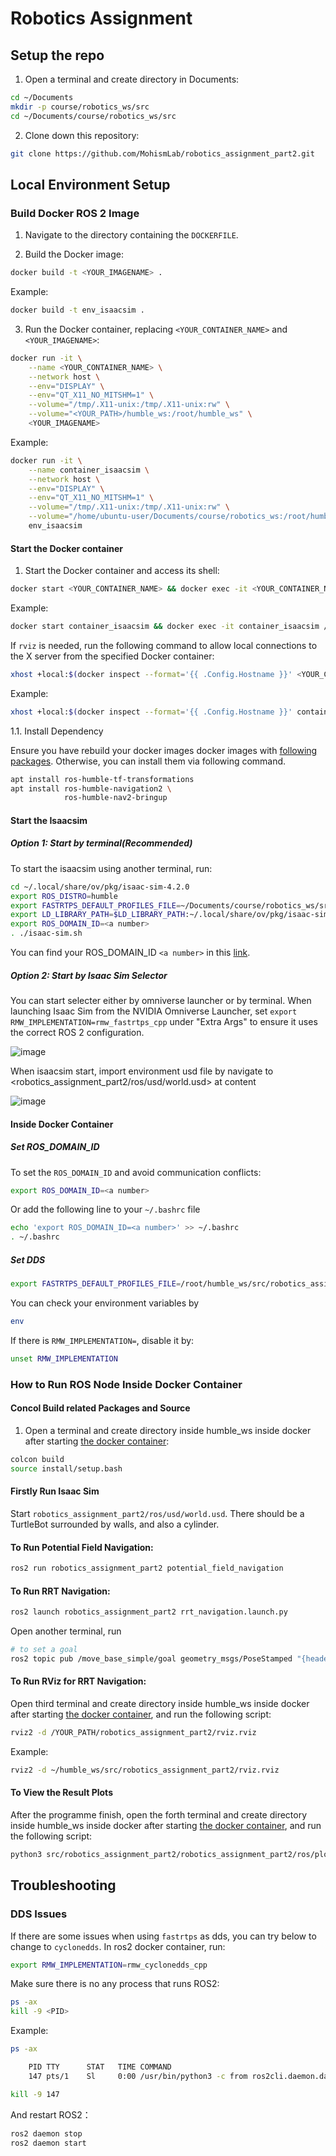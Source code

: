 # Robotics Assignment

## Setup the repo
1. Open a terminal and create directory in Documents:
```bash
cd ~/Documents
mkdir -p course/robotics_ws/src
cd ~/Documents/course/robotics_ws/src
```

2. Clone down this repository:
```bash
git clone https://github.com/MohismLab/robotics_assignment_part2.git
```

## Local Environment Setup
### Build Docker ROS 2 Image
1. Navigate to the directory containing the `DOCKERFILE`.

2. Build the Docker image:
```bash
docker build -t <YOUR_IMAGENAME> .
```
Example:
```bash
docker build -t env_isaacsim .
```

3. Run the Docker container, replacing `<YOUR_CONTAINER_NAME>` and `<YOUR_IMAGENAME>`:
```bash
docker run -it \
    --name <YOUR_CONTAINER_NAME> \
    --network host \
    --env="DISPLAY" \
    --env="QT_X11_NO_MITSHM=1" \
    --volume="/tmp/.X11-unix:/tmp/.X11-unix:rw" \
    --volume="<YOUR_PATH>/humble_ws:/root/humble_ws" \
    <YOUR_IMAGENAME>
```
Example:

```bash
docker run -it \
    --name container_isaacsim \
    --network host \
    --env="DISPLAY" \
    --env="QT_X11_NO_MITSHM=1" \
    --volume="/tmp/.X11-unix:/tmp/.X11-unix:rw" \
    --volume="/home/ubuntu-user/Documents/course/robotics_ws:/root/humble_ws" \
    env_isaacsim
```

#### Start the Docker container
1. Start the Docker container and access its shell:

```bash
docker start <YOUR_CONTAINER_NAME> && docker exec -it <YOUR_CONTAINER_NAME> /bin/bash
```
Example:
```bash
docker start container_isaacsim && docker exec -it container_isaacsim /bin/bash
```

If `rviz` is needed, run the following command to allow local connections to the X server from the specified Docker container:
    
```bash
xhost +local:$(docker inspect --format='{{ .Config.Hostname }}' <YOUR_CONTAINER_NAME>) && docker start <YOUR_CONTAINER_NAME> && docker exec -it <YOUR_CONTAINER_NAME> /bin/bash
```

Example:
```bash
xhost +local:$(docker inspect --format='{{ .Config.Hostname }}' container_isaacsim) && docker start container_isaacsim && docker exec -it container_isaacsim /bin/bash
```

1.1. Install Dependency 

Ensure you have rebuild your docker images docker images with [following packages](https://github.com/MohismLab/robotics_assignment_part2/blob/4fbe9c2b838c3a7b08a06021ea89b5684357c319/Dockerfile#L18). Otherwise, you can install them via following command.
```sh
apt install ros-humble-tf-transformations
apt install ros-humble-navigation2 \ 
            ros-humble-nav2-bringup
```

#### Start the Isaacsim
##### Option 1: Start by terminal(Recommended)
To start the isaacsim using another terminal, run:
```bash
cd ~/.local/share/ov/pkg/isaac-sim-4.2.0
export ROS_DISTRO=humble
export FASTRTPS_DEFAULT_PROFILES_FILE=~/Documents/course/robotics_ws/src/robotics_assignment_part2/fastdds.xml
export LD_LIBRARY_PATH=$LD_LIBRARY_PATH:~/.local/share/ov/pkg/isaac-sim-4.2.0/exts/omni.isaac.ros2_bridge/humble/lib
export ROS_DOMAIN_ID=<a number>
. ./isaac-sim.sh 
```
You can find your ROS_DOMAIN_ID `<a number>` in this [link](https://docs.google.com/spreadsheets/d/1kC7gXXYbdRqgV7mz5oa8AHA5-ZvLCW_N/edit?gid=1509629307#gid=1509629307).

##### Option 2: Start by Isaac Sim Selector
You can start selecter either by omniverse launcher or by terminal. When launching Isaac Sim from the NVIDIA Omniverse Launcher, set `export RMW_IMPLEMENTATION=rmw_fastrtps_cpp` under "Extra Args" to ensure it uses the correct ROS 2 configuration.

![image](images/ros_setup_isaacsim.png)

When isaacsim start, import environment usd file by navigate to <robotics_assignment_part2/ros/usd/world.usd> at content  

![image](images/import_usd.png)


#### Inside Docker Container
##### Set ROS_DOMAIN_ID
To set the `ROS_DOMAIN_ID` and avoid communication conflicts:
```bash
export ROS_DOMAIN_ID=<a number>
```
Or add the following line to your `~/.bashrc` file
```bash
echo 'export ROS_DOMAIN_ID=<a number>' >> ~/.bashrc
. ~/.bashrc
```
##### Set DDS 
```bash
export FASTRTPS_DEFAULT_PROFILES_FILE=/root/humble_ws/src/robotics_assignment_part2/fastdds.xml
```
You can check your environment variables by
```bash
env
```
If there is `RMW_IMPLEMENTATION=`, disable it by:
```bash
unset RMW_IMPLEMENTATION
```

### How to Run ROS Node Inside Docker Container
#### Concol Build related Packages and Source
1. Open a terminal and create directory inside humble_ws inside docker after starting [the docker container](#Start-the-Docker-container):
```bash
colcon build
source install/setup.bash
```

#### Firstly Run Isaac Sim
Start `robotics_assignment_part2/ros/usd/world.usd`. There should be a TurtleBot surrounded by walls, and also a cylinder.

#### To Run Potential Field Navigation:

```sh
ros2 run robotics_assignment_part2 potential_field_navigation
```

#### To Run RRT Navigation:
```sh
ros2 launch robotics_assignment_part2 rrt_navigation.launch.py
```

Open another terminal, run 
```sh
# to set a goal
ros2 topic pub /move_base_simple/goal geometry_msgs/PoseStamped "{header: {frame_id: 'map'}, pose: {position: {x: 1.8, y: 1.8, z: 0.0}, orientation: {x: 0.0, y: 0.0, z: 0.0, w: 1.0}}}"
```

#### To Run RViz for RRT Navigation:
Open third terminal and create directory inside humble_ws inside docker after starting [the docker container](#Start-the-Docker-container), and run the following script:

```sh
rviz2 -d /YOUR_PATH/robotics_assignment_part2/rviz.rviz
```

Example:
```sh
rviz2 -d ~/humble_ws/src/robotics_assignment_part2/rviz.rviz
```


#### To View the Result Plots
After the programme finish, open the forth terminal and create directory inside humble_ws inside docker after starting [the docker container](#Start-the-Docker-container), and run the following script:

```sh
python3 src/robotics_assignment_part2/robotics_assignment_part2/ros/plot_trajectory.py 
```




## Troubleshooting
### DDS Issues
If there are some issues when using `fastrtps` as dds, you can try below to change to `cyclonedds`.
In ros2 docker container, run:
```bash
export RMW_IMPLEMENTATION=rmw_cyclonedds_cpp
```

Make sure there is no any process that runs ROS2:
```bash
ps -ax
kill -9 <PID>
```

Example:
```bash
ps -ax

    PID TTY      STAT   TIME COMMAND
    147 pts/1    Sl     0:00 /usr/bin/python3 -c from ros2cli.daemon.daemonize import main; main() --n

kill -9 147
```

And restart ROS2：
```bash
ros2 daemon stop
ros2 daemon start
```
